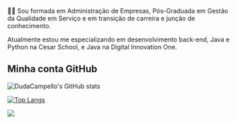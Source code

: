 :woman_technologist: Sou formada em Administração de Empresas, Pós-Graduada em Gestão da Qualidade em Serviço e em transição de carreira e junção de conhecimento.

Atualmente estou me especializando em desenvolvimento back-end, Java e Python na Cesar School, e Java na Digital Innovation One.

## Minha conta GitHub


![DudaCampello's GitHub stats](https://github-readme-stats.vercel.app/api?username=DudaCampello&theme=dracula&show_icons=true)


[![Top Langs](https://github-readme-stats.vercel.app/api/top-langs/?username=DudaCampello&theme=dracula)](https://github.com/DudaCamoello&layout=dracula/github-readme-stats)

<div>
  <a href = "https://www.linkedin.com/in/eduarda-campello" target = "_blank"><img src = "https://img.shields.io/badge/LinkedIn-0077B5?style=for-the-badge&logo=linkedin&logoColor=white" target = "_blank"></a>
<div>
